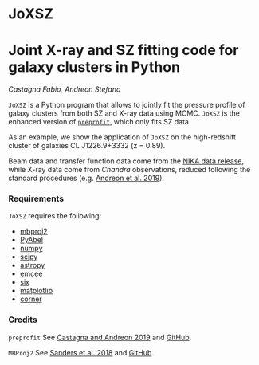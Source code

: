 # JoXSZ
# Joint X-ray and SZ fitting code for galaxy clusters in Python
*Castagna Fabio, Andreon Stefano*

`JoXSZ` is a Python program that allows to jointly fit the pressure profile of galaxy clusters from both SZ and X-ray data using MCMC.
`JoXSZ` is the enhanced version of [`preprofit`](https://github.com/fcastagna/preprofit), which only fits SZ data. 

As an example, we show the application of `JoXSZ` on the high-redshift cluster of galaxies CL J1226.9+3332 (z = 0.89).

Beam data and transfer function data come from the [NIKA data release](http://lpsc.in2p3.fr/NIKA2LPSZ/nika2sz.release.php), while X-ray data come from *Chandra* observations, reduced following the standard procedures (e.g. [Andreon et al. 2019](https://ui.adsabs.harvard.edu/abs/2019A%26A...630A..78A/abstract)).

### Requirements
`JoXSZ` requires the following:
- [mbproj2](https://github.com/jeremysanders/mbproj2)
- [PyAbel](https://github.com/PyAbel/PyAbel)
- [numpy](http://www.numpy.org/)
- [scipy](http://www.scipy.org/)
- [astropy](http://www.astropy.org/)
- [emcee](https://emcee.readthedocs.io/en/stable/)
- [six](https://pypi.org/project/six/)
- [matplotlib](https://matplotlib.org/)
- [corner](https://pypi.org/project/corner/)

### Credits
`preprofit` See [Castagna and Andreon 2019](https://ui.adsabs.harvard.edu/abs/2019A%26A...632A..22C/abstract) and [GitHub](https://github.com/fcastagna/preprofit).

`MBProj2` See [Sanders et al. 2018](https://ui.adsabs.harvard.edu/abs/2018MNRAS.474.1065S/abstract) and [GitHub](https://github.com/jeremysanders/mbproj2).
